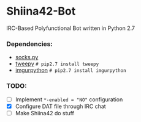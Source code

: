 # Shiina42-Bot
IRC-Based Polyfunctional Bot written in Python 2.7

### Dependencies:
- [socks.py](https://github.com/Anorov/PySocks/blob/master/socks.py)
- [tweepy](https://github.com/tweepy/tweepy) `# pip2.7 install tweepy`
- [imgurpython](https://github.com/Imgur/imgurpython) `# pip2.7 install imgurpython`

### TODO:
- [ ] Implement `*-enabled = "NO"` configuration
- [x] Configure DAT file through IRC chat
- [ ] Make Shiina42 do stuff
